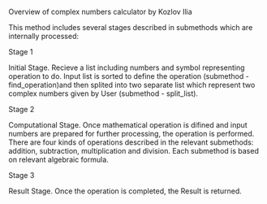 Overview of complex numbers calculator by Kozlov Ilia

This method includes several  stages described in submethods which are internally processed:

Stage 1 

Initial Stage. Recieve a list including numbers and symbol representing operation to do. Input list is sorted to define the operation (submethod - find_operation)and then splited into two separate list which represent two complex numbers given by User (submethod - split_list).

Stage 2

Computational Stage. Once mathematical operation is difined and input numbers are prepared for further processing, the operation is performed. There are four kinds of operations described in the relevant submethods: addition, subtraction, multiplication and division. Each submethod is based on relevant algebraic formula.

Stage 3

Result Stage. Once the operation is completed, the Result is returned.